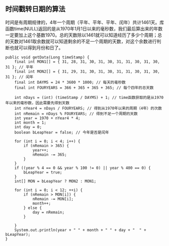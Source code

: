 ## 时间戳转日期的算法
时间是有周期规律的，4年一个周期（平年、平年、平年、闰年）共计1461天。库函数time(NULL)返回的是从1970年1月1日以来的毫秒数，我们最后算出来的年数一定要加上这个基数1970。总的天数除以1461就可以知道经历了多少个周期；总的天数对1461取余数就可以知道剩余的不足一个周期的天数，对这个余数进行判断也就可以得到月份和日了。
	
	public void getData(Long timeStamp) {
		final int MON1[] = { 31, 28, 31, 30, 31, 30, 31, 31, 30, 31, 30, 31 }; // 平年
		final int MON2[] = { 31, 29, 31, 30, 31, 30, 31, 31, 30, 31, 30, 31 }; // 闰年
		final int DAYMS = 24 * 3600 * 1000; // 每天的毫秒数
		final int FOURYEARS = 366 + 365 + 365 + 365; // 每个四年的总天数

		int nDays = (int) (timeStamp / DAYMS) + 1; // time函数获取的是从1970年以来的毫秒数，因此需要先得到天数
		int nYear4 = nDays / FOURYEARS; // 得到从1970年以来的周期（4年）的次数
		int nRemain = nDays % FOURYEARS; // 得到不足一个周期的天数
		int year = 1970 + nYear4 * 4;
		int month = 1;
		int day = 0;
		boolean bLeapYear = false; // 今年是否是闰年

		for (int i = 0; i < 4; i++) {
			if (nRemain > 365) {
				year++;
				nRemain -= 365;
			}
		}
		if ((year % 4 == 0 && year % 100 != 0) || year % 400 == 0) {
			bLeapYear = true;
		}
		int[] MON = bLeapYear ? MON2 : MON1;

		for (int i = 0; i < 12; ++i) {
			if (nRemain > MON[i]) {
				nRemain -= MON[i];
				month++;
			} else {
				day = nRemain;
			}

		}
		System.out.println(year + " " + month + " " + day + "  " + bLeapYear);
	}